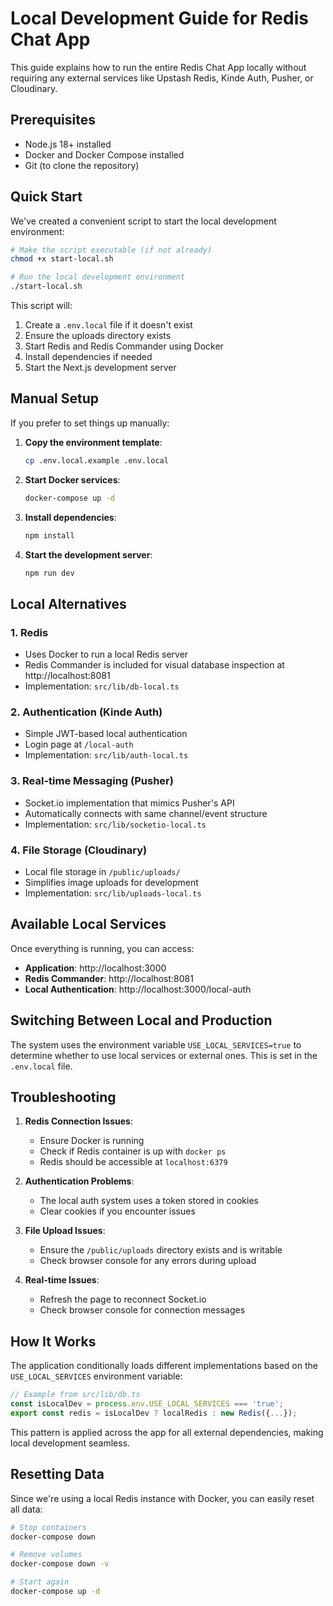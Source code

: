 # Local Development Guide for Redis Chat App

This guide explains how to run the entire Redis Chat App locally without requiring any external services like Upstash Redis, Kinde Auth, Pusher, or Cloudinary.

## Prerequisites

- Node.js 18+ installed
- Docker and Docker Compose installed
- Git (to clone the repository)

## Quick Start

We've created a convenient script to start the local development environment:

```bash
# Make the script executable (if not already)
chmod +x start-local.sh

# Run the local development environment
./start-local.sh
```

This script will:
1. Create a `.env.local` file if it doesn't exist
2. Ensure the uploads directory exists
3. Start Redis and Redis Commander using Docker
4. Install dependencies if needed
5. Start the Next.js development server

## Manual Setup

If you prefer to set things up manually:

1. **Copy the environment template**:
   ```bash
   cp .env.local.example .env.local
   ```

2. **Start Docker services**:
   ```bash
   docker-compose up -d
   ```

3. **Install dependencies**:
   ```bash
   npm install
   ```

4. **Start the development server**:
   ```bash
   npm run dev
   ```

## Local Alternatives

### 1. Redis
- Uses Docker to run a local Redis server
- Redis Commander is included for visual database inspection at http://localhost:8081
- Implementation: `src/lib/db-local.ts`

### 2. Authentication (Kinde Auth)
- Simple JWT-based local authentication
- Login page at `/local-auth`
- Implementation: `src/lib/auth-local.ts`

### 3. Real-time Messaging (Pusher)
- Socket.io implementation that mimics Pusher's API
- Automatically connects with same channel/event structure
- Implementation: `src/lib/socketio-local.ts`

### 4. File Storage (Cloudinary)
- Local file storage in `/public/uploads/`
- Simplifies image uploads for development
- Implementation: `src/lib/uploads-local.ts`

## Available Local Services

Once everything is running, you can access:

- **Application**: http://localhost:3000
- **Redis Commander**: http://localhost:8081
- **Local Authentication**: http://localhost:3000/local-auth

## Switching Between Local and Production

The system uses the environment variable `USE_LOCAL_SERVICES=true` to determine whether to use local services or external ones. This is set in the `.env.local` file.

## Troubleshooting

1. **Redis Connection Issues**:
   - Ensure Docker is running
   - Check if Redis container is up with `docker ps`
   - Redis should be accessible at `localhost:6379`

2. **Authentication Problems**:
   - The local auth system uses a token stored in cookies
   - Clear cookies if you encounter issues

3. **File Upload Issues**:
   - Ensure the `/public/uploads` directory exists and is writable
   - Check browser console for any errors during upload

4. **Real-time Issues**:
   - Refresh the page to reconnect Socket.io
   - Check browser console for connection messages

## How It Works

The application conditionally loads different implementations based on the `USE_LOCAL_SERVICES` environment variable:

```typescript
// Example from src/lib/db.ts
const isLocalDev = process.env.USE_LOCAL_SERVICES === 'true';
export const redis = isLocalDev ? localRedis : new Redis({...});
```

This pattern is applied across the app for all external dependencies, making local development seamless.

## Resetting Data

Since we're using a local Redis instance with Docker, you can easily reset all data:

```bash
# Stop containers
docker-compose down

# Remove volumes
docker-compose down -v

# Start again
docker-compose up -d
```
